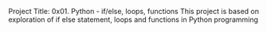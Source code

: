 Project Title: 0x01. Python - if/else, loops, functions
This project is based on exploration of if else statement, loops and functions in Python programming
